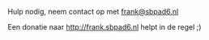 Hulp nodig, neem contact op met frank@sbpad6.nl

Een donatie naar http://frank.sbpad6.nl helpt in de regel ;)
